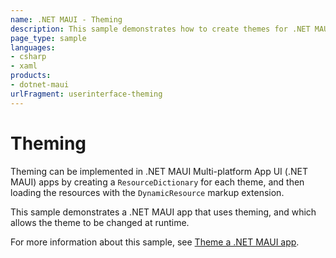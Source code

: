 ```yaml
---
name: .NET MAUI - Theming
description: This sample demonstrates how to create themes for .NET MAUI apps, and change the theme at runtime.
page_type: sample
languages:
- csharp
- xaml
products:
- dotnet-maui
urlFragment: userinterface-theming
---
```


# Theming

Theming can be implemented in .NET MAUI Multi-platform App UI (.NET MAUI) apps by creating a `ResourceDictionary` for each theme, and then loading the resources with the `DynamicResource` markup extension.

This sample demonstrates a .NET MAUI app that uses theming, and which allows the theme to be changed at runtime.

For more information about this sample, see [Theme a .NET MAUI app](https://docs.microsoft.com/dotnet/maui/user-interface/theming).
